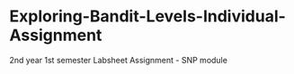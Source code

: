 # Exploring-Bandit-Levels-Individual-Assignment
2nd year 1st semester Labsheet Assignment - SNP module
